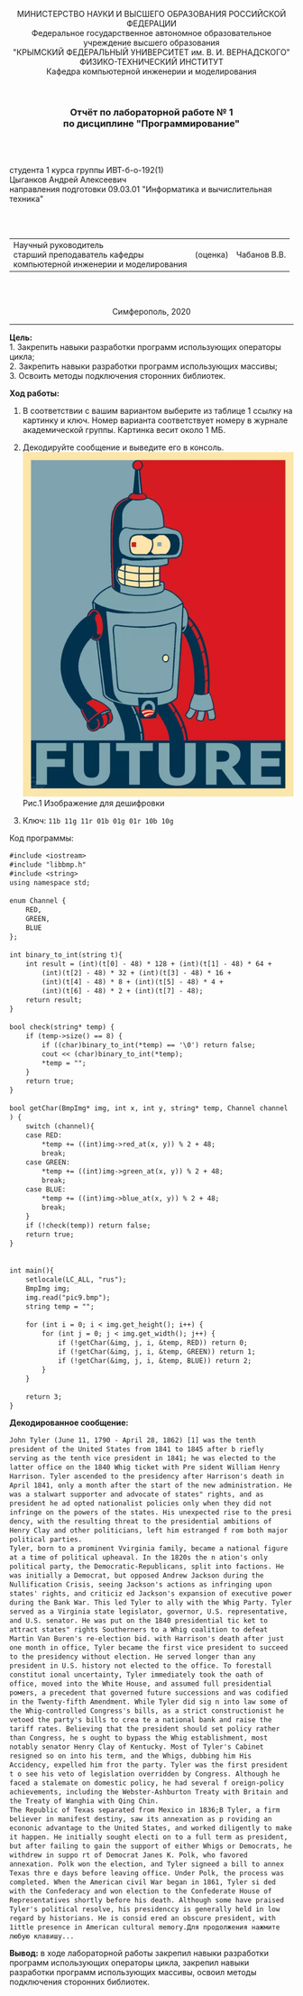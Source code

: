 ﻿<p align="center">МИНИСТЕРСТВО НАУКИ  И ВЫСШЕГО ОБРАЗОВАНИЯ РОССИЙСКОЙ ФЕДЕРАЦИИ<br>
Федеральное государственное автономное образовательное учреждение высшего образования<br>
"КРЫМСКИЙ ФЕДЕРАЛЬНЫЙ УНИВЕРСИТЕТ им. В. И. ВЕРНАДСКОГО"<br>
ФИЗИКО-ТЕХНИЧЕСКИЙ ИНСТИТУТ<br>
Кафедра компьютерной инженерии и моделирования</p>
<br>
<h3 align="center">Отчёт по лабораторной работе № 1<br> по дисциплине "Программирование"</h3>
<br><br>
<p>студента 1 курса группы ИВТ-б-о-192(1)<br>
Цыганков Андрей Алексеевич<br>
направления подготовки 09.03.01 "Информатика и вычислительная техника"</p>
<br><br>
<table>
<tr><td>Научный руководитель<br> старший преподаватель кафедры<br> компьютерной инженерии и моделирования</td>
<td>(оценка)</td>
<td>Чабанов В.В.</td>
</tr>
</table>
<br><br>
<p align="center">Симферополь, 2020</p>
<hr>

**Цель:**  <br> 1. Закрепить навыки разработки программ использующих операторы цикла;<br>
2. Закрепить навыки разработки программ использующих массивы;<br>
3. Освоить методы подключения сторонних библиотек.<br>

**Ход работы:**
1. В соответствии с вашим вариантом выберите из таблице 1 ссылку на картинку и ключ. Номер варианта соответствует номеру в журнале академической группы. Картинка весит около 1 МБ.

2. Декодируйте сообщение и выведите его в консоль.
![](https://raw.githubusercontent.com/Kolovrat2405/Laba/master/3/pic9.bmp)<br/>
Рис.1 Изображение для дешифровки

3. Ключ: ```11b 11g 11r 01b 01g 01r 10b 10g```


Код программы:
```
#include <iostream>
#include "libbmp.h"
#include <string>
using namespace std;

enum Channel {
	RED,
	GREEN,
	BLUE
};

int binary_to_int(string t){
	int result = (int)(t[0] - 48) * 128 + (int)(t[1] - 48) * 64 +
		(int)(t[2] - 48) * 32 + (int)(t[3] - 48) * 16 +
		(int)(t[4] - 48) * 8 + (int)(t[5] - 48) * 4 +
		(int)(t[6] - 48) * 2 + (int)(t[7] - 48);
	return result;
}

bool check(string* temp) {
	if (temp->size() == 8) {
		if ((char)binary_to_int(*temp) == '\0') return false;
		cout << (char)binary_to_int(*temp);
		*temp = "";
	}
	return true;
}

bool getChar(BmpImg* img, int x, int y, string* temp, Channel channel ) {
	switch (channel){
	case RED: 
		*temp += ((int)img->red_at(x, y)) % 2 + 48;
		break;
	case GREEN: 
		*temp += ((int)img->green_at(x, y)) % 2 + 48;
		break;
	case BLUE: 
		*temp += ((int)img->blue_at(x, y)) % 2 + 48;
		break;
	}
	if (!check(temp)) return false;
	return true;
}


int main(){
	setlocale(LC_ALL, "rus");
	BmpImg img;
	img.read("pic9.bmp");
	string temp = "";

	for (int i = 0; i < img.get_height(); i++) {         
		for (int j = 0; j < img.get_width(); j++) {   
			if (!getChar(&img, j, i, &temp, RED)) return 0;
			if (!getChar(&img, j, i, &temp, GREEN)) return 1;
			if (!getChar(&img, j, i, &temp, BLUE)) return 2;
		}
	}

	return 3;
}
```
**Декодированное сообщение:**
```
John Tyler (June 11, 1790 - April 28, 1862) [1] was the tenth president of the United States from 1841 to 1845 after b riefly serving as the tenth vice president in 1841; he was elected to the latter office on the 1840 Whig ticket with Pre sident William Henry Harrison. Тyler ascended to the presidency after Harrison's death in April 1841, only a month after the start of the new administration. He was a stalwart supporter and advocate of states" rights, and as president he ad opted nationalist policies only when they did not infringe on the powers of the states. His unexpected rise to the presi dency, with the resulting threat to the presidential ambitions of Henry Clay and other politicians, left him estranged f гom both major political parties.
Тyler, born to a prominent Vvirginia family, became a national figure at a time of political upheaval. In the 1820s the n ation's only pоlitical party, the Democratic-Republicans, split into factions. He was initially a Democrat, but opposed Andrew Jackson during the Nullification Crisis, seeing Jackson's actions as infringing upon states' rights, and criticiz ed Jackson's еxpansion of exеcutive power during the Bank War. This led Tyler to ally with the Whig Party. Tyler served as a Virginia state legislator, governor, U.S. representative, and U.S. senator. Hе was put on the 1840 presidential tic ket to attract states" rights Southerners to a Whig сoalition to defeat Martin Van Buren's re-election bid. with Harrison's death after just one month in office, Tyler became the first vice president to succeed to the presidency without election. He served longer than any president in U.S. history not elected to the office. To forestall constitut ional uncertainty, Tyler immediately took the oath of office, moved into the White House, and assumed full presidential ромers, a prеcedent that governed future successions and was codified in the Twenty-fifth Amendment. While Tyler did sig n into law somе of the Whig-controlled Congress's bills, as a strict constructionist he vetoed the party's bills tо crea te a national bank and raise the tariff rates. Believing that the president should set policy rather than Сongress, he s ought to bypass the Whig establishment, most notably senator Henry Clay of Kentucky. Most of Tyler's Cabinet resigned so on into his term, and the Whigs, dubbing him His Accidency, eхpelled him froт the party. Tyler was the first president t o see his veto of legislation overridden by Congress. Although he faced a stalemate on domestic policy, he had several f oreign-policy achievements, including the Webster-Ashburton Treaty with Britain and the Treaty of Wanghia with Qing Chin. 
The Republic of Texas separated from Mexico in 1836;B Тyler, a firm believer in manifest destiny, saw its annexation as p гoviding an econonic advantagе to the United States, and worked diligently to make it happen. He initially sought electi on to a full term as president, but after failing to gain the support of either Whigs or Democrats, he withdrew in suppo rt of Democrat Janes K. Polk, who favored annехation. Polk won the election, and Tyler signeеd a bill to annex Texas thre e days before leaving office. Under Polk, the process was сompleted. When the American civil War began in 1861, Tyler si ded with thе Confederacy and won election to the Confederate House of Representatives shortly before his death. Although some have praised Tyler's political resolve, his presidencсу is generally held in low regard by historians. He is consid ered an obscure president, with 1ittle presence in American cultural memory.Для продолжения нажмите любую клавишу...
```
**Вывод:** в ходе лабораторной работы закрепил навыки разработки программ использующих операторы цикла, закрепил навыки разработки программ использующих массивы, освоил методы подключения сторонних библиотек.
